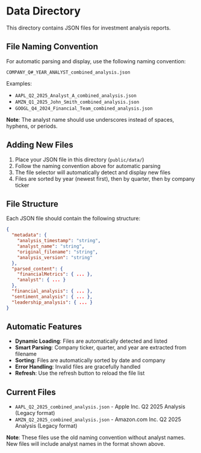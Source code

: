 # Data Directory

This directory contains JSON files for investment analysis reports.

## File Naming Convention

For automatic parsing and display, use the following naming convention:

```
COMPANY_Q#_YEAR_ANALYST_combined_analysis.json
```

Examples:
- `AAPL_Q2_2025_Analyst_A_combined_analysis.json`
- `AMZN_Q1_2025_John_Smith_combined_analysis.json`
- `GOOGL_Q4_2024_Financial_Team_combined_analysis.json`

**Note**: The analyst name should use underscores instead of spaces, hyphens, or periods.

## Adding New Files

1. Place your JSON file in this directory (`public/data/`)
2. Follow the naming convention above for automatic parsing
3. The file selector will automatically detect and display new files
4. Files are sorted by year (newest first), then by quarter, then by company ticker

## File Structure

Each JSON file should contain the following structure:

```json
{
  "metadata": {
    "analysis_timestamp": "string",
    "analyst_name": "string",
    "original_filename": "string",
    "analysis_version": "string"
  },
  "parsed_content": {
    "financialMetrics": { ... },
    "analyst": { ... }
  },
  "financial_analysis": { ... },
  "sentiment_analysis": { ... },
  "leadership_analysis": { ... }
}
```

## Automatic Features

- **Dynamic Loading**: Files are automatically detected and listed
- **Smart Parsing**: Company ticker, quarter, and year are extracted from filename
- **Sorting**: Files are automatically sorted by date and company
- **Error Handling**: Invalid files are gracefully handled
- **Refresh**: Use the refresh button to reload the file list

## Current Files

- `AAPL_Q2_2025_combined_analysis.json` - Apple Inc. Q2 2025 Analysis (Legacy format)
- `AMZN_Q2_2025_combined_analysis.json` - Amazon.com Inc. Q2 2025 Analysis (Legacy format)

**Note**: These files use the old naming convention without analyst names. New files will include analyst names in the format shown above. 